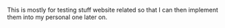 This is mostly for testing stuff website related so that I can then implement them into my personal one later on.
